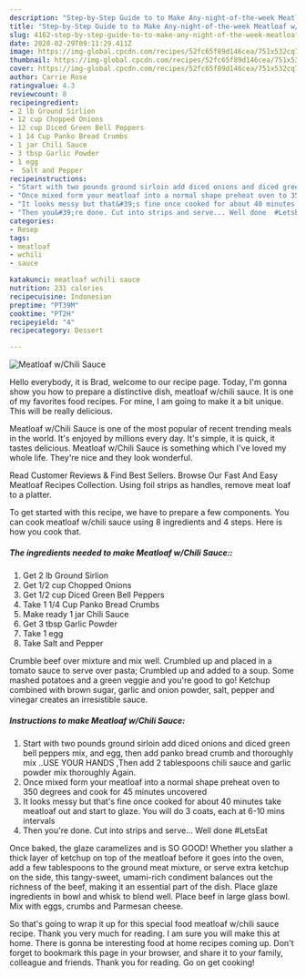```yaml
---
description: "Step-by-Step Guide to to Make Any-night-of-the-week Meatloaf w/Chili Sauce"
title: "Step-by-Step Guide to to Make Any-night-of-the-week Meatloaf w/Chili Sauce"
slug: 4162-step-by-step-guide-to-to-make-any-night-of-the-week-meatloaf-w-chili-sauce
date: 2020-02-29T09:11:29.411Z
image: https://img-global.cpcdn.com/recipes/52fc65f89d146cea/751x532cq70/meatloaf-wchili-sauce-recipe-main-photo.jpg
thumbnail: https://img-global.cpcdn.com/recipes/52fc65f89d146cea/751x532cq70/meatloaf-wchili-sauce-recipe-main-photo.jpg
cover: https://img-global.cpcdn.com/recipes/52fc65f89d146cea/751x532cq70/meatloaf-wchili-sauce-recipe-main-photo.jpg
author: Carrie Rose
ratingvalue: 4.3
reviewcount: 8
recipeingredient:
- 2 lb Ground Sirlion
- 12 cup Chopped Onions
- 12 cup Diced Green Bell Peppers
- 1 14 Cup Panko Bread Crumbs
- 1 jar Chili Sauce
- 3 tbsp Garlic Powder
- 1 egg
-  Salt and Pepper
recipeinstructions:
- "Start with two pounds ground sirloin add diced onions and diced green bell peppers mix, and egg, then add panko bread crumb and thoroughly mix ..USE YOUR HANDS ,Then add 2 tablespoons chili sauce and garlic powder mix thoroughly Again."
- "Once mixed form your meatloaf into a normal shape preheat oven to 350 degrees and cook for 45 minutes uncovered"
- "It looks messy but that&#39;s fine once cooked for about 40 minutes take meatloaf out and start to glaze. You will do 3 coats, each at 6-10 mins intervals"
- "Then you&#39;re done. Cut into strips and serve... Well done  #LetsEat"
categories:
- Resep
tags:
- meatloaf
- wchili
- sauce

katakunci: meatloaf wchili sauce
nutrition: 231 calories
recipecuisine: Indonesian
preptime: "PT39M"
cooktime: "PT2H"
recipeyield: "4"
recipecategory: Dessert

---
```



![Meatloaf w/Chili Sauce](https://img-global.cpcdn.com/recipes/52fc65f89d146cea/751x532cq70/meatloaf-wchili-sauce-recipe-main-photo.jpg)

Hello everybody, it is Brad, welcome to our recipe page. Today, I'm gonna show you how to prepare a distinctive dish, meatloaf w/chili sauce. It is one of my favorites food recipes. For mine, I am going to make it a bit unique. This will be really delicious.

Meatloaf w/Chili Sauce is one of the most popular of recent trending meals in the world. It's enjoyed by millions every day. It's simple, it is quick, it tastes delicious. Meatloaf w/Chili Sauce is something which I've loved my whole life. They're nice and they look wonderful.

Read Customer Reviews &amp; Find Best Sellers. Browse Our Fast And Easy Meatloaf Recipes Collection. Using foil strips as handles, remove meat loaf to a platter.


To get started with this recipe, we have to prepare a few components. You can cook meatloaf w/chili sauce using 8 ingredients and 4 steps. Here is how you cook that.

##### The ingredients needed to make Meatloaf w/Chili Sauce::

1. Get 2 lb Ground Sirlion
1. Get 1/2 cup Chopped Onions
1. Get 1/2 cup Diced Green Bell Peppers
1. Take 1 1/4 Cup Panko Bread Crumbs
1. Make ready 1 jar Chili Sauce
1. Get 3 tbsp Garlic Powder
1. Take 1 egg
1. Take  Salt and Pepper


Crumble beef over mixture and mix well. Crumbled up and placed in a tomato sauce to serve over pasta; Crumbled up and added to a soup. Some mashed potatoes and a green veggie and you&#39;re good to go! Ketchup combined with brown sugar, garlic and onion powder, salt, pepper and vinegar creates an irresistible sauce. 

##### Instructions to make Meatloaf w/Chili Sauce:

1. Start with two pounds ground sirloin add diced onions and diced green bell peppers mix, and egg, then add panko bread crumb and thoroughly mix ..USE YOUR HANDS ,Then add 2 tablespoons chili sauce and garlic powder mix thoroughly
Again.
1. Once mixed form your meatloaf into a normal shape preheat oven to 350 degrees and cook for 45 minutes uncovered
1. It looks messy but that&#39;s fine once cooked for about 40 minutes take meatloaf out and start to glaze. You will do 3 coats, each at 6-10 mins intervals
1. Then you&#39;re done. Cut into strips and serve... Well done  #LetsEat


Once baked, the glaze caramelizes and is SO GOOD! Whether you slather a thick layer of ketchup on top of the meatloaf before it goes into the oven, add a few tablespoons to the ground meat mixture, or serve extra ketchup on the side, this tangy-sweet, umami-rich condiment balances out the richness of the beef, making it an essential part of the dish. Place glaze ingredients in bowl and whisk to blend well. Place beef in large glass bowl. Mix with eggs, crumbs and Parmesan cheese. 

So that's going to wrap it up for this special food meatloaf w/chili sauce recipe. Thank you very much for reading. I am sure you will make this at home. There is gonna be interesting food at home recipes coming up. Don't forget to bookmark this page in your browser, and share it to your family, colleague and friends. Thank you for reading. Go on get cooking!
